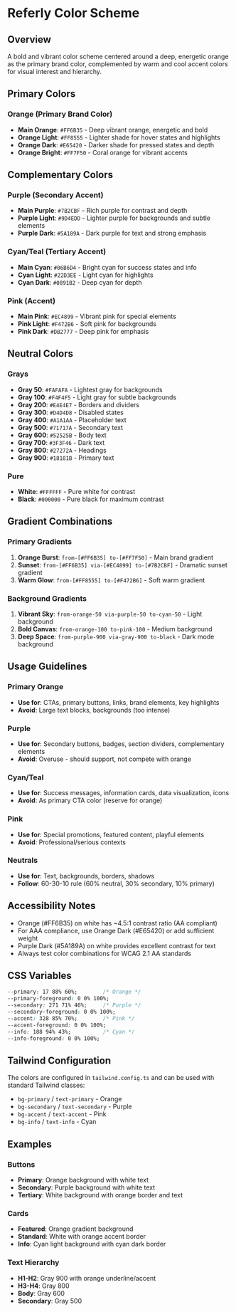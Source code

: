 # Referly Color Scheme

## Overview
A bold and vibrant color scheme centered around a deep, energetic orange as the primary brand color, complemented by warm and cool accent colors for visual interest and hierarchy.

## Primary Colors

### Orange (Primary Brand Color)
- **Main Orange**: `#FF6B35` - Deep vibrant orange, energetic and bold
- **Orange Light**: `#FF8555` - Lighter shade for hover states and highlights
- **Orange Dark**: `#E65420` - Darker shade for pressed states and depth
- **Orange Bright**: `#FF7F50` - Coral orange for vibrant accents

## Complementary Colors

### Purple (Secondary Accent)
- **Main Purple**: `#7B2CBF` - Rich purple for contrast and depth
- **Purple Light**: `#9D4EDD` - Lighter purple for backgrounds and subtle elements
- **Purple Dark**: `#5A189A` - Dark purple for text and strong emphasis

### Cyan/Teal (Tertiary Accent)
- **Main Cyan**: `#06B6D4` - Bright cyan for success states and info
- **Cyan Light**: `#22D3EE` - Light cyan for highlights
- **Cyan Dark**: `#0891B2` - Deep cyan for depth

### Pink (Accent)
- **Main Pink**: `#EC4899` - Vibrant pink for special elements
- **Pink Light**: `#F472B6` - Soft pink for backgrounds
- **Pink Dark**: `#DB2777` - Deep pink for emphasis

## Neutral Colors

### Grays
- **Gray 50**: `#FAFAFA` - Lightest gray for backgrounds
- **Gray 100**: `#F4F4F5` - Light gray for subtle backgrounds
- **Gray 200**: `#E4E4E7` - Borders and dividers
- **Gray 300**: `#D4D4D8` - Disabled states
- **Gray 400**: `#A1A1AA` - Placeholder text
- **Gray 500**: `#71717A` - Secondary text
- **Gray 600**: `#52525B` - Body text
- **Gray 700**: `#3F3F46` - Dark text
- **Gray 800**: `#27272A` - Headings
- **Gray 900**: `#18181B` - Primary text

### Pure
- **White**: `#FFFFFF` - Pure white for contrast
- **Black**: `#000000` - Pure black for maximum contrast

## Gradient Combinations

### Primary Gradients
1. **Orange Burst**: `from-[#FF6B35] to-[#FF7F50]` - Main brand gradient
2. **Sunset**: `from-[#FF6B35] via-[#EC4899] to-[#7B2CBF]` - Dramatic sunset gradient
3. **Warm Glow**: `from-[#FF8555] to-[#F472B6]` - Soft warm gradient

### Background Gradients
1. **Vibrant Sky**: `from-orange-50 via-purple-50 to-cyan-50` - Light background
2. **Bold Canvas**: `from-orange-100 to-pink-100` - Medium background
3. **Deep Space**: `from-purple-900 via-gray-900 to-black` - Dark mode background

## Usage Guidelines

### Primary Orange
- **Use for**: CTAs, primary buttons, links, brand elements, key highlights
- **Avoid**: Large text blocks, backgrounds (too intense)

### Purple
- **Use for**: Secondary buttons, badges, section dividers, complementary elements
- **Avoid**: Overuse - should support, not compete with orange

### Cyan/Teal
- **Use for**: Success messages, information cards, data visualization, icons
- **Avoid**: As primary CTA color (reserve for orange)

### Pink
- **Use for**: Special promotions, featured content, playful elements
- **Avoid**: Professional/serious contexts

### Neutrals
- **Use for**: Text, backgrounds, borders, shadows
- **Follow**: 60-30-10 rule (60% neutral, 30% secondary, 10% primary)

## Accessibility Notes

- Orange (#FF6B35) on white has ~4.5:1 contrast ratio (AA compliant)
- For AAA compliance, use Orange Dark (#E65420) or add sufficient weight
- Purple Dark (#5A189A) on white provides excellent contrast for text
- Always test color combinations for WCAG 2.1 AA standards

## CSS Variables

```css
--primary: 17 88% 60%;        /* Orange */
--primary-foreground: 0 0% 100%;
--secondary: 271 71% 46%;     /* Purple */
--secondary-foreground: 0 0% 100%;
--accent: 328 85% 70%;        /* Pink */
--accent-foreground: 0 0% 100%;
--info: 188 94% 43%;          /* Cyan */
--info-foreground: 0 0% 100%;
```

## Tailwind Configuration

The colors are configured in `tailwind.config.ts` and can be used with standard Tailwind classes:
- `bg-primary` / `text-primary` - Orange
- `bg-secondary` / `text-secondary` - Purple  
- `bg-accent` / `text-accent` - Pink
- `bg-info` / `text-info` - Cyan

## Examples

### Buttons
- **Primary**: Orange background with white text
- **Secondary**: Purple background with white text
- **Tertiary**: White background with orange border and text

### Cards
- **Featured**: Orange gradient background
- **Standard**: White with orange accent border
- **Info**: Cyan light background with cyan dark border

### Text Hierarchy
- **H1-H2**: Gray 900 with orange underline/accent
- **H3-H4**: Gray 800
- **Body**: Gray 600
- **Secondary**: Gray 500

